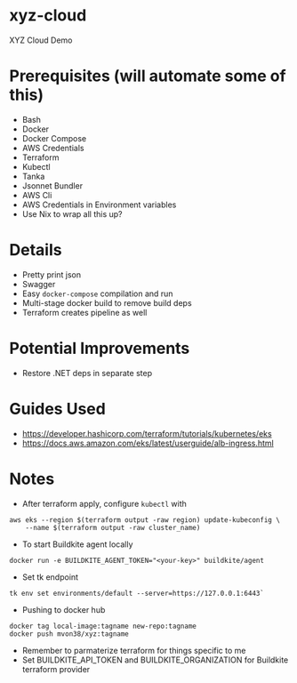 # xyz-cloud
XYZ Cloud Demo

# Prerequisites (will automate some of this)
- Bash
- Docker
- Docker Compose
- AWS Credentials
- Terraform
- Kubectl
- Tanka
- Jsonnet Bundler
- AWS Cli
- AWS Credentials in Environment variables
- Use Nix to wrap all this up?

# Details
- Pretty print json
- Swagger
- Easy `docker-compose` compilation and run
- Multi-stage docker build to remove build deps
- Terraform creates pipeline as well

# Potential Improvements
- Restore .NET deps in separate step

# Guides Used
- https://developer.hashicorp.com/terraform/tutorials/kubernetes/eks
- https://docs.aws.amazon.com/eks/latest/userguide/alb-ingress.html

# Notes
- After terraform apply, configure `kubectl` with 
```
aws eks --region $(terraform output -raw region) update-kubeconfig \
    --name $(terraform output -raw cluster_name)
```
- To start Buildkite agent locally
```
docker run -e BUILDKITE_AGENT_TOKEN="<your-key>" buildkite/agent
```
- Set tk endpoint
```
tk env set environments/default --server=https://127.0.0.1:6443`
```
- Pushing to docker hub
```
docker tag local-image:tagname new-repo:tagname
docker push mvon38/xyz:tagname
```
- Remember to parmaterize terraform for things specific to me
- Set BUILDKITE_API_TOKEN and BUILDKITE_ORGANIZATION for Buildkite terraform provider
